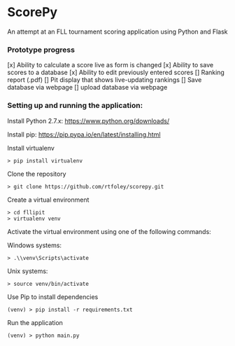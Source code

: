 # ScorePy
An attempt at an FLL tournament scoring application using Python and Flask

### Prototype progress
[x] Ability to calculate a score live as form is changed
[x] Ability to save scores to a database
[x] Ability to edit previously entered scores
[] Ranking report (.pdf)
[] Pit display that shows live-updating rankings
[] Save database via webpage
[] upload database via webpage

### Setting up and running the application:
Install Python 2.7.x: https://www.python.org/downloads/

Install pip: https://pip.pypa.io/en/latest/installing.html

Install virtualenv
```text
> pip install virtualenv
```

Clone the repository
```text
> git clone https://github.com/rtfoley/scorepy.git
```

Create a virtual environment
```text
> cd fllipit
> virtualenv venv
```
Activate the virtual environment using one of the following commands:

Windows systems:
```text
> .\\venv\Scripts\activate
```

Unix systems:
```text
> source venv/bin/activate
```

Use Pip to install dependencies
```text
(venv) > pip install -r requirements.txt
```

Run the application
```text
(venv) > python main.py
```
